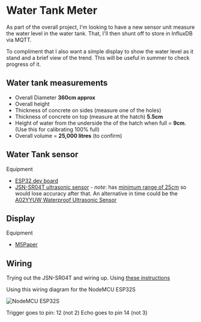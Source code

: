 # Water Tank Meter

As part of the overall project, I'm looking to have a new sensor unit measure the water level in the water tank. That, I'll then shunt off to store in InfluxDB via MQTT. 

To compliment that I also want a simple display to show the water level as it stand and a brief view of the trend. This will be useful in summer to check progress of it. 

## Water tank measurements

- Overall Diameter **360cm approx**
- Overall height
- Thickness of concrete on sides (measure one of the holes)
- Thickness of concrete on top (measure at the hatch) **5.5cm**
- Height of water from the underside the of the hatch when full = **9cm**. (Use this for calibrating 100% full)
- Overall volume = **25,000 litres** (to confirm)

## Water Tank sensor

Equipment

- [ESP32 dev board](https://www.aliexpress.com/item/1005002410521023.html?spm=a2g0o.productlist.0.0.198151a1oYrwx4&algo_pvid=c32935aa-e4d5-4e5a-bb03-01ce31865455&aem_p4p_detail=2021083017182247963328214500066914944&algo_exp_id=c32935aa-e4d5-4e5a-bb03-01ce31865455-2)
- [JSN-SR04T ultrasonic sensor](https://www.aliexpress.com/item/32915100619.html?src=google&src=google&albch=shopping&acnt=494-037-6276&slnk=&plac=&mtctp=&albbt=Google_7_shopping&albagn=888888&isSmbAutoCall=false&needSmbHouyi=false&albcp=9444695485&albag=99457316601&trgt=296904914040&crea=en32915100619&netw=u&device=c&albpg=296904914040&albpd=en32915100619&gclid=Cj0KCQjwg7KJBhDyARIsAHrAXaEmkD2zIck7TjwKIB7ZeLMLwBjNjrpFFkPZ4vekBNj1NNIVMlZyZb0aAnl7EALw_wcB&gclsrc=aw.ds&aff_fcid=70170470166948ecbfe9594e0243e6d9-1630369074650-02858-UneMJZVf&aff_fsk=UneMJZVf&aff_platform=aaf&sk=UneMJZVf&aff_trace_key=70170470166948ecbfe9594e0243e6d9-1630369074650-02858-UneMJZVf&terminal_id=dee080a62a234874bc8fb1981a37a30c) - *note*: has [minimum range of 25cm](https://www.makerguides.com/jsn-sr04t-arduino-tutorial/) so would lose accuracy after that. An alternative in time could be the [A02YYUW Waterproof Ultrasonic Sensor](https://wiki.dfrobot.com/A02YYUW%20Waterproof%20Ultrasonic%20Sensor%20SKU:%20SEN0311)

## Display

Equipment

- [M5Paper](https://shop.m5stack.com/products/m5paper-esp32-development-kit-960x540-4-7-eink-display-235-ppi)

## Wiring
Trying out the JSN-SR04T and wiring up. Using [these instructions](https://www.makerguides.com/jsn-sr04t-arduino-tutorial/)

Using this wiring diagram for the NodeMCU ESP32S

![NodeMCU ESP32S](https://esphome.io/_images/nodemcu_esp32-full.jpg)

Trigger goes to pin: 12 (not 2)
Echo goes to pin 14 (not 3)


